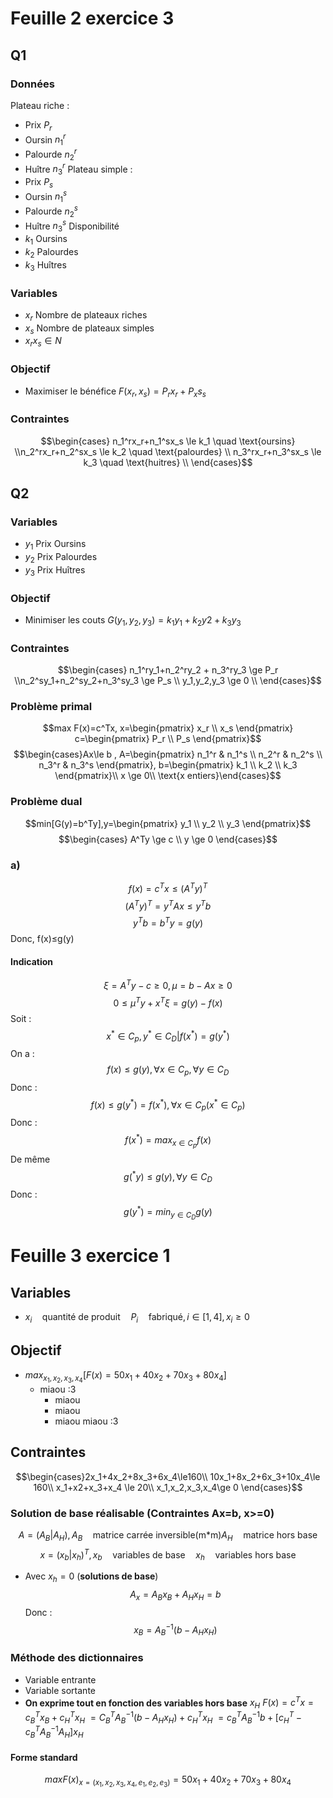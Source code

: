 # Feuille 2 exercice 3
## Q1
### Données
Plateau riche : 
- Prix $P_r$
- Oursin $n_1^r$
- Palourde $n_2^r$
- Huître $n_3^r$
Plateau simple :
- Prix $P_s$
- Oursin $n_1^s$
- Palourde $n_2^s$
- Huître $n_3^{s}$
Disponibilité
- $k_1$ Oursins
- $k_2$ Palourdes
- $k_3$ Huîtres
### Variables
- $x_r$ Nombre de plateaux riches
- $x_s$ Nombre de plateaux simples
- $x_r x_s \in N$
### Objectif 
- Maximiser le bénéfice $F(x_r,x_s)=P_rx_r+P_xs_s$
### Contraintes
$$\begin{cases} n_1^rx_r+n_1^sx_s \le k_1 \quad \text{oursins} \\n_2^rx_r+n_2^sx_s \le k_2 \quad \text{palourdes} \\
n_3^rx_r+n_3^sx_s \le k_3 \quad \text{huitres} \\
\end{cases}$$
## Q2
### Variables
- $y_1$ Prix Oursins
- $y_2$ Prix Palourdes
- $y_3$ Prix Huîtres
### Objectif 
- Minimiser les couts $G(y_1,y_2,y_3)=k_1y_1+k_2y2+k_3y_3$
### Contraintes
$$\begin{cases} n_1^ry_1+n_2^ry_2 + n_3^ry_3 \ge P_r
\\n_2^sy_1+n_2^sy_2+n_3^sy_3 \ge P_s \\
y_1,y_2,y_3 \ge 0 \\
\end{cases}$$
### Problème primal
$$max F(x)=c^Tx, x=\begin{pmatrix}
x_r \\
x_s
\end{pmatrix}
c=\begin{pmatrix}
P_r \\
P_s
\end{pmatrix}$$
$$\begin{cases}Ax\le b , A=\begin{pmatrix}
n_1^r & n_1^s \\
n_2^r & n_2^s \\
n_3^r & n_3^s
\end{pmatrix}, b=\begin{pmatrix}
k_1 \\
k_2 \\
k_3
\end{pmatrix}\\
x \ge 0\\
\text{x entiers}\end{cases}$$
### Problème dual
$$min[G(y)=b^Ty],y=\begin{pmatrix}
y_1 \\
y_2 \\
y_3
\end{pmatrix}$$ $$\begin{cases} A^Ty \ge c \\
y \ge 0
\end{cases}$$
### a)
$$f(x) = c^Tx \le (A^Ty)^T$$
$$(A^Ty)^T=y^TAx \le y^Tb$$
$$y^Tb=b^Ty=g(y)$$
Donc, f(x)$\le$g(y)
#### Indication
$$\xi = A^Ty -c \ge 0, \mu = b  - Ax \ge 0$$
$$0\le \mu^Ty+x^T\xi = g(y)-f(x)$$
Soit : 
$$x^*\in C_p, y^*\in C_D |f(x^*)=g(y^*)$$
On a :
$$f(x)\le g(y), \forall x \in C_p , \forall y \in C_D$$
Donc :
$$f(x) \le g(y^*) = f(x^*), \forall x \in C_p (x^* \in C_p)$$
Donc : 
$$f(x^*)=max_{x \in C_p}f(x)$$
De même
$$g(^*y)\le g(y) , \forall y \in C_D$$
Donc :
$$g(y^*)=min_{y \in C_D}g(y)$$
# Feuille 3 exercice 1
## Variables
- $x_i \quad  \text{quantité de produit}\quad P_i\quad \text{fabriqué},i\in[1,4],x_i\ge0$
## Objectif
- $max_{x_1,x_2,x_3,x_4}[F(x)=50x_1+40x_2+70x_3+80x_4]$
	- miaou :3
		- miaou
		- miaou
		- miaou
		miaou :3
## Contraintes
$$\begin{cases}2x_1+4x_2+8x_3+6x_4\le160\\
10x_1+8x_2+6x_3+10x_4\le 160\\
x_1+x2+x_3+x_4 \le 20\\
x_1,x_2,x_3,x_4\ge 0
\end{cases}$$
### Solution de base réalisable (Contraintes Ax=b, x>=0)
$$A=(A_B|A_H), A_B\quad \text{matrice carrée inversible(m*m)}A_H \quad \text{matrice hors base}$$
$$x=(x_b|x_h)^T, x_b \quad \text{variables de base}\quad x_h\quad \text{variables hors base}$$
- Avec $x_h=0$ (**solutions de base**)
$$A_x=A_Bx_B+A_Hx_H=b$$
Donc : $$x_B=A_B^{-1}(b-A_Hx_H)$$
### Méthode des dictionnaires
- Variable entrante
- Variable sortante
- **On exprime tout en fonction des variables hors base** $x_H$
$F(x)=c^Tx=c^T_Bx_B+c_H^Tx_H$
	 $= C_B^TA^{-1}_B(b-A_Hx_H)+c_H^Tx_H$
	 $=c_B^TA^{-1}_Bb+[c_H^T-c_B^TA^{-1}_BA_H]x_H$
#### Forme standard
$$max F(x)_{x=(x_1,x_2,x_3,x_4,e_1,e_2,e_3)}=50x_1+40x_2+70x_3+80x_4$$	